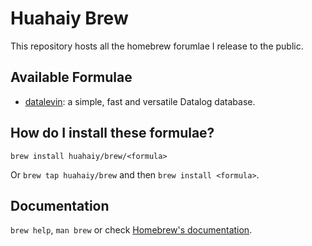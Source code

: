 # Huahaiy Brew

This repository hosts all the homebrew forumlae I release to the public.

## Available Formulae

* [datalevin](https://github.com/juji-io/datalevin): a simple, fast and versatile Datalog database.

## How do I install these formulae?
`brew install huahaiy/brew/<formula>`

Or `brew tap huahaiy/brew` and then `brew install <formula>`.

## Documentation
`brew help`, `man brew` or check [Homebrew's documentation](https://docs.brew.sh).

